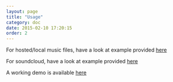```yaml
---
layout: page
title: "Usage"
category: doc
date: 2015-02-10 17:20:15
order: 2
---
```


For hosted/local music files, have a look at example provided [here](https://github.com/perminder-klair/angular-soundmanager2/tree/master/examples)

For soundcloud, have a look at example provided [here](https://github.com/perminder-klair/angular-soundmanager2/tree/master/example-soundcloud)

A working demo is available [here](example.html)
